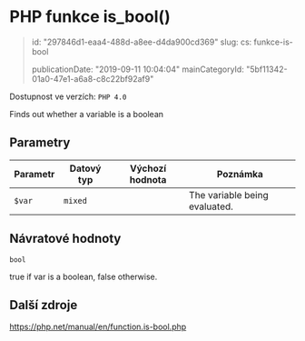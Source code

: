 PHP funkce is_bool()
====================

> id: "297846d1-eaa4-488d-a8ee-d4da900cd369"
> slug:
> 	cs: funkce-is-bool
> 
> publicationDate: "2019-09-11 10:04:04"
> mainCategoryId: "5bf11342-01a0-47e1-a6a8-c8c22bf92af9"

Dostupnost ve verzích: `PHP 4.0`

Finds out whether a variable is a boolean


Parametry
--------------

| Parametr | Datový typ | Výchozí hodnota | Poznámka |
|-----|-----|-----|-----|
| `$var` | `mixed` |  | The variable being evaluated. |


Návratové hodnoty
----------------

`bool`

true if var is a boolean,
false otherwise.

Další zdroje
------------

https://php.net/manual/en/function.is-bool.php
